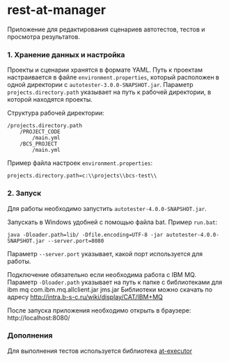 # rest-at-manager #

Приложение для редактирования сценариев автотестов, тестов и просмотра результатов.

### 1. Хранение данных и настройка ###

Проекты и сценарии хранятся в формате YAML.
Путь к проектам настраивается в файле `environment.properties`, который расположен в одной директории с `autotester-3.0.0-SNAPSHOT.jar`.
Параметр `projects.directory.path` указывает на путь к рабочей директории, в которой находятся проекты.

Структура рабочей директории:

```
/projects.directory.path
    /PROJECT_CODE
        /main.yml
    /BCS_PROJECT
        /main.yml
```

Пример файла настроек `environment.properties`:

```
projects.directory.path=c:\\projects\\bcs-test\\
```

### 2. Запуск ###

Для работы необходимо запустить `autotester-4.0.0-SNAPSHOT.jar`.

Запускать в Windows удобней с помощью файла bat. Пример `run.bat`:

```
java -Dloader.path=lib/ -Dfile.encoding=UTF-8 -jar autotester-4.0.0-SNAPSHOT.jar --server.port=8080
```

Параметр `--server.port` указывает, какой порт используется для работы.

Подключение обязательно если необходима работа с IBM MQ.
Параметр `-Dloader.path` указывает на путь к папке с библиотеками для ibm mq
com.ibm.mq.allclient.jar
jms.jar
Библиотеки можно скачать по адресу http://intra.b-s-c.ru/wiki/display/CAT/IBM+MQ


После запуска приложения необходимо открыть в браузере: http://localhost:8080/

### Дополнения ###

Для выполнения тестов используется библиотека [at-executor](https://bitbucket.org/bscideas/rest-at-executor)